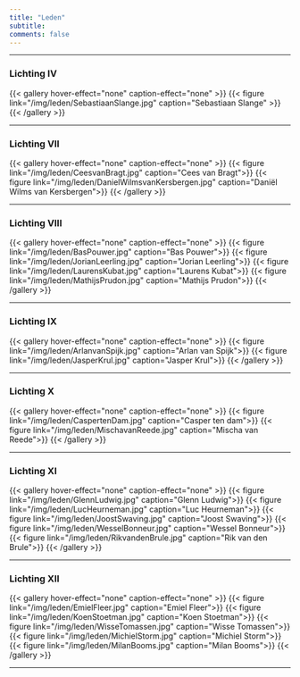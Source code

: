 ```yaml
---
title: "Leden"
subtitle: 
comments: false
---
```


---
### Lichting IV
{{< gallery hover-effect="none" caption-effect="none" >}}
{{< figure link="/img/leden/SebastiaanSlange.jpg" caption="Sebastiaan Slange" >}}
{{< /gallery >}}

---
### Lichting VII
{{< gallery hover-effect="none" caption-effect="none" >}}
{{< figure link="/img/leden/CeesvanBragt.jpg" caption="Cees van Bragt">}}
{{< figure link="/img/leden/DanielWilmsvanKersbergen.jpg" caption="Daniël Wilms van Kersbergen">}}
{{< /gallery >}}

---
### Lichting VIII
{{< gallery hover-effect="none" caption-effect="none" >}}
{{< figure link="/img/leden/BasPouwer.jpg" caption="Bas Pouwer">}}
{{< figure link="/img/leden/JorianLeerling.jpg" caption="Jorian Leerling">}}
{{< figure link="/img/leden/LaurensKubat.jpg" caption="Laurens Kubat">}}
{{< figure link="/img/leden/MathijsPrudon.jpg" caption="Mathijs Prudon">}}
{{< /gallery >}}

---
### Lichting IX
{{< gallery hover-effect="none" caption-effect="none" >}}
{{< figure link="/img/leden/ArlanvanSpijk.jpg" caption="Arlan van Spijk">}}
{{< figure link="/img/leden/JasperKrul.jpg" caption="Jasper Krul">}}
{{< /gallery >}}

---
### Lichting X
{{< gallery hover-effect="none" caption-effect="none" >}}
{{< figure link="/img/leden/CaspertenDam.jpg" caption="Casper ten dam">}}
{{< figure link="/img/leden/MischavanReede.jpg" caption="Mischa van Reede">}}
{{< /gallery >}}

---
### Lichting XI
{{< gallery hover-effect="none" caption-effect="none" >}}
{{< figure link="/img/leden/GlennLudwig.jpg" caption="Glenn Ludwig">}}
{{< figure link="/img/leden/LucHeurneman.jpg" caption="Luc Heurneman">}}
{{< figure link="/img/leden/JoostSwaving.jpg" caption="Joost Swaving">}}
{{< figure link="/img/leden/WesselBonneur.jpg" caption="Wessel Bonneur">}}
{{< figure link="/img/leden/RikvandenBrule.jpg" caption="Rik van den Brule">}}
{{< /gallery >}}

---
### Lichting XII
{{< gallery hover-effect="none" caption-effect="none" >}}
{{< figure link="/img/leden/EmielFleer.jpg" caption="Emiel Fleer">}}
{{< figure link="/img/leden/KoenStoetman.jpg" caption="Koen Stoetman">}}
{{< figure link="/img/leden/WisseTomassen.jpg" caption="Wisse Tomassen">}}
{{< figure link="/img/leden/MichielStorm.jpg" caption="Michiel Storm">}}
{{< figure link="/img/leden/MilanBooms.jpg" caption="Milan Booms">}}
{{< /gallery >}}

---

